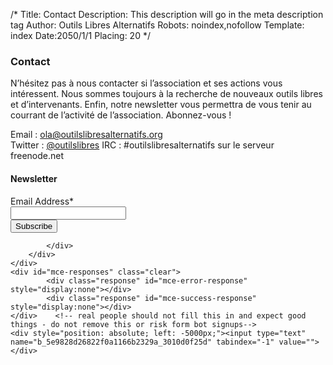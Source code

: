 /*
Title: Contact
Description: This description will go in the meta description tag
Author: Outils Libres Alternatifs
Robots: noindex,nofollow
Template: index
Date:2050/1/1
Placing: 20
*/

### Contact

N’hésitez pas à nous contacter si l’association et ses actions vous intéressent. Nous sommes toujours à la recherche de nouveaux outils libres et d’intervenants. Enfin, notre newsletter vous permettra de vous tenir au courrant de l’activité de l’association. Abonnez-vous !

Email : [ola@outilslibresalternatifs.org](mailto:ola@outilslibresalternatifs.org)  
Twitter : [@outilslibres](https://twitter.com/outilslibres)
IRC : #outilslibresalternatifs sur le serveur freenode.net

<!-- Begin MailChimp Signup Form -->
<form action="//outilslibresalternatifs.us9.list-manage.com/subscribe/post?u=5e9828d26822f0a1166b2329a&amp;id=3010d0f25d" method="post" id="mc-embedded-subscribe-form" name="mc-embedded-subscribe-form" class="validate" target="_blank" novalidate>
	<h4>Newsletter</h3>
	<!-- <div class="indicates-required"><span class="asterisk">*</span> indicates required</div> -->
	<div class="row">
		<div class="large-6 columns">
			<div class="row collapse prefix-radius">
				<div class="small-3 columns">
					<label class="prefix" for="mce-EMAIL">Email Address*</label>
				</div>
				<div class="small-9 columns">
					<input type="email" value="" name="EMAIL" class="required email" id="mce-EMAIL">
				</div>
				<input class="radius tiny button" type="submit" value="Subscribe" name="subscribe" id="mc-embedded-subscribe" class="button">
	
			</div>
		</div>
	</div>
	<div id="mce-responses" class="clear">
			<div class="response" id="mce-error-response" style="display:none"></div>
			<div class="response" id="mce-success-response" style="display:none"></div>
	</div>    <!-- real people should not fill this in and expect good things - do not remove this or risk form bot signups-->
	<div style="position: absolute; left: -5000px;"><input type="text" name="b_5e9828d26822f0a1166b2329a_3010d0f25d" tabindex="-1" value=""></div>

</form>
<!--End mc_embed_signup-->
